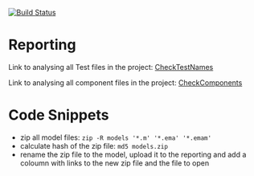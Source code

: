 [![Build Status](https://travis-ci.org/EmbeddedMontiArc/reporting.svg?branch=master)](https://travis-ci.org/EmbeddedMontiArc/reporting)

Reporting
========

Link to analysing all Test files in the project:
[CheckTestNames](https://embeddedmontiarc.github.io/reporting/report/reportEWT.html?sorts[NameEndsWithTest]=1)

Link to analysing all component files in the project:
[CheckComponents](https://embeddedmontiarc.github.io/reporting/report/report.html?sorts[Valid]=1&sorts[Parse]=-1&sorts[Resolve]=-1)


Code Snippets
======

* zip all model files: `zip -R models '*.m' '*.ema' '*.emam'`
* calculate hash of the zip file: `md5 models.zip`
* rename the zip file to the model, upload it to the reporting and add a coloumn with links to the new zip file and the file to open 
